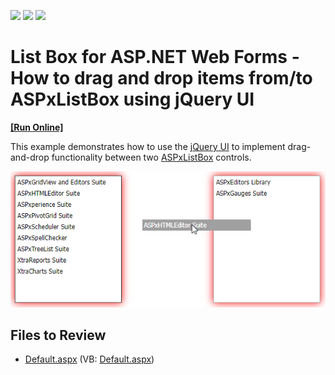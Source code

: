 <!-- default badges list -->
![](https://img.shields.io/endpoint?url=https://codecentral.devexpress.com/api/v1/VersionRange/128531537/18.1.3%2B)
[![](https://img.shields.io/badge/Open_in_DevExpress_Support_Center-FF7200?style=flat-square&logo=DevExpress&logoColor=white)](https://supportcenter.devexpress.com/ticket/details/E3417)
[![](https://img.shields.io/badge/📖_How_to_use_DevExpress_Examples-e9f6fc?style=flat-square)](https://docs.devexpress.com/GeneralInformation/403183)
<!-- default badges end -->

# List Box for ASP.NET Web Forms - How to drag and drop items from/to ASPxListBox using jQuery UI
<!-- run online -->
**[[Run Online]](https://codecentral.devexpress.com/e3417/)**
<!-- run online end -->

This example demonstrates how to use the [jQuery UI](https://jqueryui.com/) to implement drag-and-drop functionality between two [ASPxListBox](https://docs.devexpress.com/AspNet/DevExpress.Web.ASPxListBox) controls.

![](drag-items-between-listboxes.png)

## Files to Review

* [Default.aspx](./CS/WebSite/Default.aspx) (VB: [Default.aspx](./VB/WebSite/Default.aspx))
